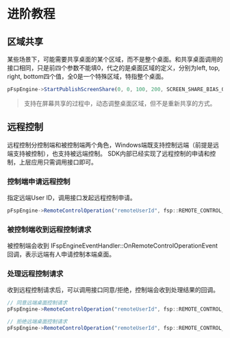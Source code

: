# 进阶教程


## 区域共享

某些场景下，可能需要共享桌面的某个区域，而不是整个桌面。和共享桌面调用的接口相同，只是前四个参数不能填0，代之的是桌面区域的定义，分别为left, top, right, bottom四个值，全0是一个特殊区域，特指整个桌面。

```js
pFspEngine->StartPublishScreenShare(0, 0, 100, 200, SCREEN_SHARE_BIAS_QUALITY);
```

> 支持在屏幕共享的过程中，动态调整桌面区域，但不是重新共享的方式。


## 远程控制

远程控制分控制端和被控制端两个角色，Windows端既支持控制远端（前提是远端支持被控制），也支持被远端控制。
SDK内部已经实现了远程控制的申请和控制，上层应用只需调用接口即可。

### 控制端申请远程控制

指定远端User ID，调用接口发起远程控制申请。

```js
pFspEngine->RemoteControlOperation("remoteUserId", fsp::REMOTE_CONTROL_REQUEST);
```

### 被控制端收到远程控制请求

被控制端会收到 IFspEngineEventHandler::OnRemoteControlOperationEvent 回调，表示远端有人申请控制本端桌面。

### 处理远程控制请求

收到远程控制请求后，可以调用接口同意/拒绝，控制端会收到处理结果的回调。

```js
// 同意远端桌面控制请求
pFspEngine->RemoteControlOperation("remoteUserId", fsp::REMOTE_CONTROL_ACCEPT);

// 拒绝远端桌面控制请求
pFspEngine->RemoteControlOperation("remoteUserId", fsp::REMOTE_CONTROL_REJECT);
```
